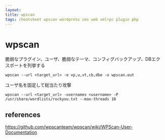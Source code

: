 ```yaml
---
layout: 
title: wpscan
tags: cheatsheet wpscan wordpress cms web xmlrpc plugin php
---
```


# wpscan

脆弱なプラグイン、ユーザ、脆弱なテーマ、コンフィグバックアップ、DBエクスポートを列挙する
```
wpscan --url <target_url> -e vp,u,vt,cb,dbe -o wpscan.out
```

ユーザ名を固定して総当たり攻撃
```
wpscan --url <target_url> -usernames <username> -P /usr/share/wordlists/rockyou.txt --max-threads 10
```

## references

https://github.com/wpscanteam/wpscan/wiki/WPScan-User-Documentation
